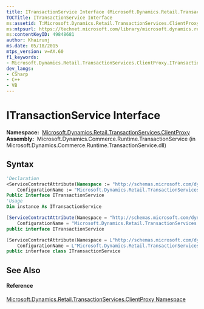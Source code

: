 ```yaml
---
title: ITransactionService Interface (Microsoft.Dynamics.Retail.TransactionServices.ClientProxy)
TOCTitle: ITransactionService Interface
ms:assetid: T:Microsoft.Dynamics.Retail.TransactionServices.ClientProxy.ITransactionService
ms:mtpsurl: https://technet.microsoft.com/library/microsoft.dynamics.retail.transactionservices.clientproxy.itransactionservice(v=AX.60)
ms:contentKeyID: 49848681
author: Khairunj
ms.date: 05/18/2015
mtps_version: v=AX.60
f1_keywords:
- Microsoft.Dynamics.Retail.TransactionServices.ClientProxy.ITransactionService
dev_langs:
- CSharp
- C++
- VB
---
```


# ITransactionService Interface

**Namespace:**  [Microsoft.Dynamics.Retail.TransactionServices.ClientProxy](microsoft-dynamics-retail-transactionservices-clientproxy-namespace.md)  
**Assembly:**  Microsoft.Dynamics.Commerce.Runtime.TransactionService (in Microsoft.Dynamics.Commerce.Runtime.TransactionService.dll)

## Syntax

``` vb
'Declaration
<ServiceContractAttribute(Namespace := "http://schemas.microsoft.com/dynamics/2012/05/CommerceRuntime/TransactionService",  _
    ConfigurationName := "Microsoft.Dynamics.Retail.TransactionServices.ClientProxy.ITransactionService")> _
Public Interface ITransactionService
'Usage
Dim instance As ITransactionService
```

``` csharp
[ServiceContractAttribute(Namespace = "http://schemas.microsoft.com/dynamics/2012/05/CommerceRuntime/TransactionService", 
    ConfigurationName = "Microsoft.Dynamics.Retail.TransactionServices.ClientProxy.ITransactionService")]
public interface ITransactionService
```

``` c++
[ServiceContractAttribute(Namespace = L"http://schemas.microsoft.com/dynamics/2012/05/CommerceRuntime/TransactionService", 
    ConfigurationName = L"Microsoft.Dynamics.Retail.TransactionServices.ClientProxy.ITransactionService")]
public interface class ITransactionService
```

## See Also

#### Reference

[Microsoft.Dynamics.Retail.TransactionServices.ClientProxy Namespace](microsoft-dynamics-retail-transactionservices-clientproxy-namespace.md)

